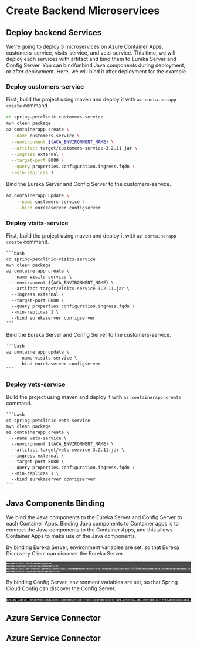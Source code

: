 # Create Backend Microservices

## Deploy backend Services

We're going to deploy 3 microservices on Azure Container Apps, customers-service, visits-service, and vets-service. This
time, we will deploy each services with artifact and bind them to Eureka Server and Config Server. You can bind/unbind
Java components during deployment, or after deployment. Here, we will bind it after deployment for the example.

### Deploy customers-service

First, build the project using maven and deploy it with `az containerapp create` command.

```bash
cd spring-petclinic-customers-service
mvn clean package
az containerapp create \
  --name customers-service \
  --environment ${ACA_ENVIRONMENT_NAME} \
  --artifact target/customers-service-3.2.11.jar \
  --ingress external \
  --target-port 8080 \
  --query properties.configuration.ingress.fqdn \
  --min-replicas 1
```

Bind the Eureka Server and Config Server to the customers-service.

```bash
az containerapp update \
    --name customers-service \
    --bind eurekaserver configserver
```

### Deploy visits-service

First, build the project using maven and deploy it with `az containerapp create` command.

    ```bash
    cd spring-petclinic-visits-service
    mvn clean package
    az containerapp create \
      --name visits-service \
      --environment ${ACA_ENVIRONMENT_NAME} \
      --artifact target/visits-service-3.2.11.jar \
      --ingress external \
      --target-port 8080 \
      --query properties.configuration.ingress.fqdn \
      --min-replicas 1 \
      --bind eurekaserver configserver
    ```

Bind the Eureka Server and Config Server to the customers-service.

    ```bash
    az containerapp update \
        --name visits-service \
        --bind eurekaserver configserver
    ```

### Deploy vets-service

Build the project using maven and deploy it with `az containerapp create` command.

    ```bash
    cd spring-petclinic-vets-service
    mvn clean package
    az containerapp create \
      --name vets-service \
      --environment ${ACA_ENVIRONMENT_NAME} \
      --artifact target/vets-service-3.2.11.jar \
      --ingress external \
      --target-port 8080 \
      --query properties.configuration.ingress.fqdn \
      --min-replicas 1 \
      --bind eurekaserver configserver
    ```

## Java Components Binding

We bind the Java components to the Eureka Server and Config Server to each Container Apps. Binding Java components to Container apps is to connect the Java components to the Container Apps, and this allows Container Apps to make use of the Java components.

By binding Eureka Server, environment variables are set, so that Eureka Discovery Client can discover the Eureka Server. 

![Eureka Env Variables](images/eureka-1.png)

By binding Config Server, environment variables are set, so that Spring Cloud Config can discover the Config Server. 

![Config Server Env Variables](images/config-1.png)

## Azure Service Connector




## Azure Service Connector

